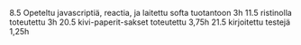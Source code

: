 8.5 Opeteltu javascriptiä, reactia, ja laitettu softa tuotantoon 3h
11.5 ristinolla toteutettu 3h
20.5 kivi-paperit-sakset toteutettu 3,75h
21.5 kirjoitettu testejä 1,25h
